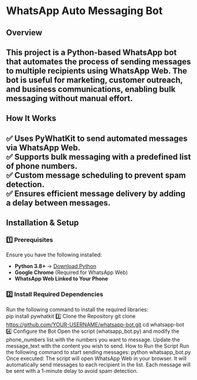 # WhatsApp Auto Messaging Bot  

## **Overview**  
This project is a **Python-based WhatsApp bot** that automates the process of sending messages to multiple recipients using **WhatsApp Web**. The bot is useful for **marketing, customer outreach, and business communications**, enabling bulk messaging without manual effort.  
---
## **How It Works**  
✅ Uses **PyWhatKit** to send automated messages via **WhatsApp Web**.  
✅ Supports **bulk messaging** with a predefined list of phone numbers.  
✅ Custom **message scheduling** to prevent spam detection.  
✅ Ensures **efficient message delivery** by adding a delay between messages.  
--
## **Installation & Setup**  
### **1️⃣ Prerequisites**  
Ensure you have the following installed:  
- **Python 3.8+** → [Download Python](https://www.python.org/downloads/)  
- **Google Chrome** (Required for WhatsApp Web)  
- **WhatsApp Web Linked to Your Phone**  
### **2️⃣ Install Required Dependencies**  
Run the following command to install the required libraries:  
pip install pywhatkit
3️⃣ Clone the Repository
git clone https://github.com/YOUR-USERNAME/whatsapp-bot.git
cd whatsapp-bot
4️⃣ Configure the Bot
Open the script (whatsapp_bot.py) and modify the phone_numbers list with the numbers you want to message.
Update the message_text with the content you wish to send.
How to Run the Script
Run the following command to start sending messages:
python whatsapp_bot.py
Once executed:
The script will open WhatsApp Web in your browser.
It will automatically send messages to each recipient in the list.
Each message will be sent with a 1-minute delay to avoid spam detection.

